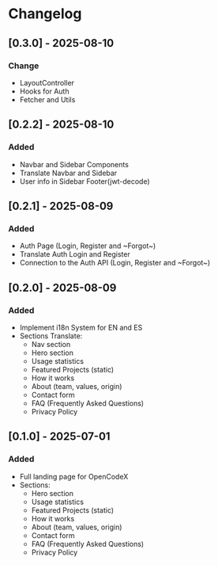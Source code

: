 # Changelog

## [0.3.0] - 2025-08-10

### Change
- LayoutController
- Hooks for Auth
- Fetcher and Utils

## [0.2.2] - 2025-08-10

### Added
- Navbar and Sidebar Components
- Translate Navbar and Sidebar
- User info in Sidebar Footer(jwt-decode)

## [0.2.1] - 2025-08-09

### Added
- Auth Page (Login, Register and ~Forgot~)
- Translate Auth Login and Register
- Connection to the Auth API (Login, Register and ~Forgot~)

## [0.2.0] - 2025-08-09

### Added
- Implement i18n System for EN and ES
- Sections Translate:
  - Nav section
  - Hero section
  - Usage statistics
  - Featured Projects (static)
  - How it works
  - About (team, values, origin)
  - Contact form
  - FAQ (Frequently Asked Questions)
  - Privacy Policy


## [0.1.0] - 2025-07-01

### Added
- Full landing page for OpenCodeX
- Sections:
  - Hero section
  - Usage statistics
  - Featured Projects (static)
  - How it works
  - About (team, values, origin)
  - Contact form
  - FAQ (Frequently Asked Questions)
  - Privacy Policy
